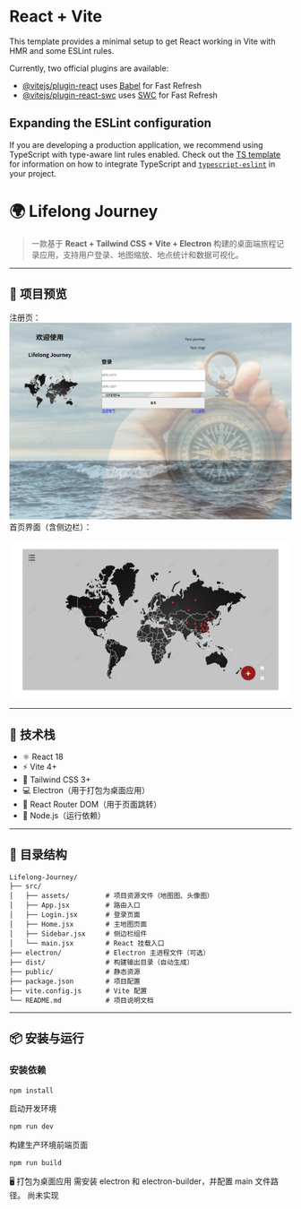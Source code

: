 # React + Vite

This template provides a minimal setup to get React working in Vite with HMR and some ESLint rules.

Currently, two official plugins are available:

- [@vitejs/plugin-react](https://github.com/vitejs/vite-plugin-react/blob/main/packages/plugin-react) uses [Babel](https://babeljs.io/) for Fast Refresh
- [@vitejs/plugin-react-swc](https://github.com/vitejs/vite-plugin-react/blob/main/packages/plugin-react-swc) uses [SWC](https://swc.rs/) for Fast Refresh

## Expanding the ESLint configuration

If you are developing a production application, we recommend using TypeScript with type-aware lint rules enabled. Check out the [TS template](https://github.com/vitejs/vite/tree/main/packages/create-vite/template-react-ts) for information on how to integrate TypeScript and [`typescript-eslint`](https://typescript-eslint.io) in your project.
# 🌍 Lifelong Journey

> 一款基于 **React + Tailwind CSS + Vite + Electron** 构建的桌面端旅程记录应用，支持用户登录、地图缩放、地点统计和数据可视化。

---

## 📸 项目预览
注册页：
![alt text](image.png)
首页界面（含侧边栏）：

![Home Preview](./src/assets/home.png)

---

## 🚀 技术栈

- ⚛️ React 18
- ⚡ Vite 4+
- 🎨 Tailwind CSS 3+
- 💻 Electron（用于打包为桌面应用）
- 🔁 React Router DOM（用于页面跳转）
- 🎯 Node.js（运行依赖）

---
## 📁 目录结构

```text
Lifelong-Journey/
├── src/
│   ├── assets/         # 项目资源文件（地图图、头像图）
│   ├── App.jsx         # 路由入口
│   ├── Login.jsx       # 登录页面
│   ├── Home.jsx        # 主地图页面
│   ├── Sidebar.jsx     # 侧边栏组件
│   └── main.jsx        # React 挂载入口
├── electron/           # Electron 主进程文件（可选）
├── dist/               # 构建输出目录（自动生成）
├── public/             # 静态资源
├── package.json        # 项目配置
├── vite.config.js      # Vite 配置
└── README.md           # 项目说明文档
```


---

## 📦 安装与运行

### 安装依赖

```bash
npm install
```
启动开发环境
```bash
npm run dev
```
构建生产环境前端页面
```bash
npm run build
```
🖥 打包为桌面应用
需安装 electron 和 electron-builder，并配置 main 文件路径。
尚未实现